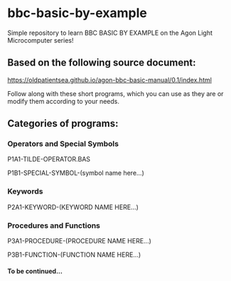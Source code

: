 # bbc-basic-by-example
Simple repository to learn BBC BASIC BY EXAMPLE on the Agon Light Microcomputer series!

## Based on the following source document: 
https://oldpatientsea.github.io/agon-bbc-basic-manual/0.1/index.html

Follow along with these short programs, which you can use as they are or modify them according to your needs.

## Categories of programs:

### Operators and Special Symbols

  P1A1-TILDE-OPERATOR.BAS
  
  P1B1-SPECIAL-SYMBOL-(symbol name here...)

### Keywords

  P2A1-KEYWORD-(KEYWORD NAME HERE...)

### Procedures and Functions

  P3A1-PROCEDURE-(PROCEDURE NAME HERE...)
  
  P3B1-FUNCTION-(FUNCTION NAME HERE...)

#### To be continued...

